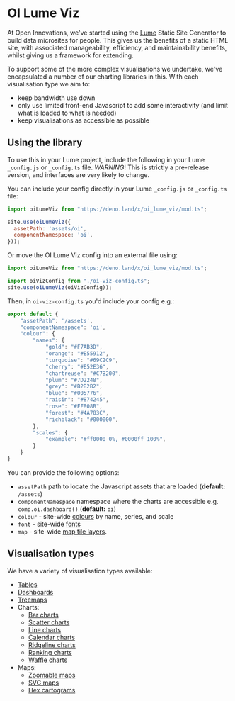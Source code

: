 # OI Lume Viz

At Open Innovations, we've started using the [Lume](https://lume.land) Static Site Generator to build
data microsites for people. This gives us the benefits of a static HTML site, with associated manageability,
efficiency, and maintainability benefits, whilst giving us a framework for extending.

To support some of the more complex visualisations we undertake, we've encapsulated a number of our charting libraries in this. With each visualisation type we aim to:

  * keep bandwidth use down
  * only use limited front-end Javascript to add some interactivity (and limit what is loaded to what is needed)
  * keep visualisations as accessible as possible

## Using the library

To use this in your Lume project, include the following in your Lume `_config.js` or `_config.ts` file.
*WARNING*! This is strictly a pre-release version, and interfaces are very likely to change.

You can include your config directly in your Lume `_config.js` or `_config.ts` file:

```js
import oiLumeViz from "https://deno.land/x/oi_lume_viz/mod.ts";

site.use(oiLumeViz({
  assetPath: 'assets/oi',
  componentNamespace: 'oi',
}));
```

Or move the OI Lume Viz config into an external file using:

```js
import oiLumeViz from "https://deno.land/x/oi_lume_viz/mod.ts";

import oiVizConfig from "./oi-viz-config.ts";
site.use(oiLumeViz(oiVizConfig));
```

Then, in `oi-viz-config.ts` you'd include your config e.g.:

```js
export default {
	"assetPath": '/assets',
	"componentNamespace": 'oi',
	"colour": {
		"names": {
			"gold": "#F7AB3D",
			"orange": "#E55912",
			"turquoise": "#69C2C9",
			"cherry": "#E52E36",
			"chartreuse": "#C7B200",
			"plum": "#7D2248",
			"grey": "#B2B2B2",
			"blue": "#005776",
			"raisin": "#874245",
			"rose": "#FF808B",
			"forest": "#4A783C",
			"richblack": "#000000",
		},
		"scales": {
			"example": "#ff0000 0%, #0000ff 100%",
		}
	}
}
```


You can provide the following options:

* `assetPath` path to locate the Javascript assets that are loaded (**default:** `/assets`)
* `componentNamespace` namespace where the charts are accessible e.g. `comp.oi.dashboard()` (**default:** `oi`)
* `colour` - site-wide [colours](/documentation/colours/) by name, series, and scale
* `font` - site-wide [fonts](/documentation/fonts/)
* `map` - site-wide [map tile layers](/documentation/maps/).

## Visualisation types

We have a variety of visualisation types available:

* [Tables](/samples/table)
* [Dashboards](/samples/dashboard)
* [Treemaps](/samples/hierarchy/treemap)
* Charts:
  * [Bar charts](/samples/chart/bar)
  * [Scatter charts](/samples/chart/scatter)
  * [Line charts](/samples/chart/line)
  * [Calendar charts](/samples/chart/calendar)
  * [Ridgeline charts](/samples/chart/ridgeline)
  * [Ranking charts](/samples/chart/ranking)
  * [Waffle charts](/samples/chart/waffle)
* Maps:
  * [Zoomable maps](/samples/map/leaflet)
  * [SVG maps](/samples/map/svg)
  * [Hex cartograms](/samples/map/hex-cartogram)

